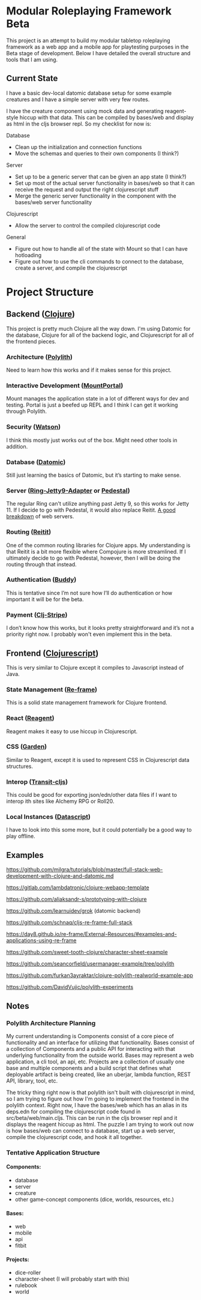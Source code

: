 # Modular Roleplaying Framework Beta

This project is an attempt to build my modular tabletop roleplaying framework
as a web app and a mobile app for playtesting purposes in the Beta stage of
development. Below I have detailed the overall structure and tools that I am
using.

## Current State

I have a basic dev-local datomic database setup for some example creatures and
I have a simple server with very few routes.

I have the creature component using mock data and generating reagent-style
hiccup with that data. This can be compiled by bases/web and display as html in the
cljs browser repl. So my checklist for now is:

Database
- Clean up the initialization and connection functions
- Move the schemas and queries to their own components (I think?)

Server
- Set up to be a generic server that can be given an app state (I think?)
- Set up most of the actual server functionality in bases/web so that it can receive the request and output the right clojurescript stuff
- Merge the generic server functionality in the component with the bases/web server functionality

Clojurescript
- Allow the server to control the compiled clojurescript code

General
- Figure out how to handle all of the state with Mount so that I can have hotloading
- Figure out how to use the cli commands to connect to the database, create a server, and compile the clojurescript

# Project Structure

## Backend ([Clojure](https://clojure.org/))

This project is pretty much Clojure all the way down. I'm using Datomic for the
database, Clojure for all of the backend logic, and Clojurescript for all of the
frontend pieces.

### Architecture ([Polylith](https://github.com/polyfy/polylith))

Need to learn how this works and if it makes sense for this project.

### Interactive Development ([Mount](https://github.com/tolitius/mount)[Portal](https://github.com/djblue/portal))

Mount manages the application state in a lot of different ways for dev and testing.
Portal is just a beefed up REPL and I think I can get it working through
Polylith.

### Security ([Watson](https://github.com/clj-holmes/clj-watson))

I think this mostly just works out of the box. Might need other tools in addition.

### Database ([Datomic](https://www.datomic.com/))

Still just learning the basics of Datomic, but it’s starting to make sense.

### Server ([Ring-Jetty9-Adapter](https://github.com/sunng87/ring-jetty9-adapter) or [Pedestal](https://github.com/pedestal/pedestal))

The regular Ring can't utilize anything past Jetty 9, so this works for Jetty 11.
If I decide to go with Pedestal, it would also replace Reitit.
[A good breakdown](https://practical.li/clojure-web-services/app-servers/overview.html) of web servers.

### Routing ([Reitit](https://github.com/metosin/reitit))

One of the common routing libraries for Clojure apps. My understanding is that
Reitit is a bit more flexible where Compojure is more streamlined. If I ultimately
decide to go with Pedestal, however, then I will be doing the routing through
that instead.

### Authentication ([Buddy](https://github.com/funcool/buddy))

This is tentative since I’m not sure how I’ll do authentication or how important
it will be for the beta.

### Payment ([Clj-Stripe](https://github.com/abengoa/clj-stripe))

I don’t know how this works, but it looks pretty straightforward and it’s not a
priority right now. I probably won't even implement this in the beta.

## Frontend ([Clojurescript](https://clojurescript.org/))

This is very similar to Clojure except it compiles to Javascript instead of Java.

### State Management ([Re-frame](https://github.com/day8/re-frame))

This is a solid state management framework for Clojure frontend.

### React ([Reagent](https://github.com/reagent-project/reagent))

Reagent makes it easy to use hiccup in Clojurescript.

### CSS ([Garden](https://github.com/noprompt/garden))

Similar to Reagent, except it is used to represent CSS in Clojurescript data
structures.

### Interop ([Transit-cljs](https://github.com/cognitect/transit-cljs))

This could be good for exporting json/edn/other data files if I want to interop
ith sites like Alchemy RPG or Roll20.

### Local Instances ([Datascript](https://github.com/tonsky/datascript))

I have to look into this some more, but it could potentially be a good way to
play offline.



## Examples

https://github.com/milgra/tutorials/blob/master/full-stack-web-development-with-clojure-and-datomic.md

https://gitlab.com/lambdatronic/clojure-webapp-template

https://github.com/aliaksandr-s/prototyping-with-clojure

https://github.com/learnuidev/grok (datomic backend)

https://github.com/schnaq/cljs-re-frame-full-stack

https://day8.github.io/re-frame/External-Resources/#examples-and-applications-using-re-frame

https://github.com/sweet-tooth-clojure/character-sheet-example

https://github.com/seancorfield/usermanager-example/tree/polylith

https://github.com/furkan3ayraktar/clojure-polylith-realworld-example-app

https://github.com/DavidVujic/polylith-experiments

## Notes

### Polylith Architecture Planning

My current understanding is Components consist of a core piece of functionality
and an interface for utilizing that functionality. Bases consist of a collection
of Components and a public API for interacting with that underlying functionality
from the outside world. Bases may represent a web application, a cli tool, an api, etc.
Projects are a collection of usually one base and multiple components and a build script
that defines what deployable artifact is being created, like an uberjar, lambda
function, REST API, library, tool, etc.

The tricky thing right now is that polylith isn't built with clojurescript in mind,
so I am trying to figure out how I'm going to implement the frontend in the polylith context.
Right now, I have the bases/web which has an alias in its deps.edn for compiling the
clojurescript code found in src/beta/web/main.cljs. This can be run in the cljs browser
repl and it displays the reagent hiccup as html. The puzzle I am trying to work out
now is how bases/web can connect to a database, start up a web server, compile
the clojurescript code, and hook it all together.


### Tentative Application Structure

#### Components:
- database
- server
- creature
- other game-concept components (dice, worlds, resources, etc.)

#### Bases:
- web
- mobile
- api
- fitbit

#### Projects:
- dice-roller
- character-sheet (I will probably start with this)
- rulebook
- world

